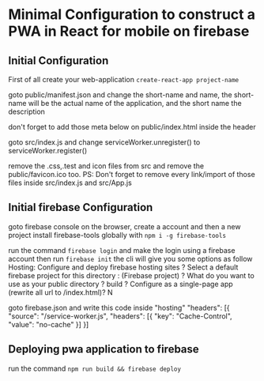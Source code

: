 # Minimal Configuration to construct a PWA in React for mobile on firebase

## Initial Configuration

First of all create your web-application `create-react-app project-name`

goto public/manifest.json and change the short-name and name, the short-name will be the actual name of the application, and the short name the description

don't forget to add those meta below on public/index.html inside the header

  <meta name="author" content="author-name">
  <meta name="keywords" content="keywords">
  <meta name="description" content="description">

goto src/index.js and change serviceWorker.unregister() to serviceWorker.register()

remove the .css,.test and icon files from src and remove the public/favicon.ico too.
PS: Don't forget to remove every link/import of those files inside src/index.js and src/App.js

## Initial firebase Configuration

goto firebase console on the browser, create a account and then a new project
install firebase-tools globally with `npm i -g firebase-tools`

run the command `firebase login` and make the login using a firebase account then run `firebase init`
the cli will give you some options as follow
Hosting: Configure and deploy firebase hosting sites
? Select a default firebase project for this directory : (Firebase project)
? What do you want to use as your public directory ? build
? Configure as a single-page app (rewrite all url to /index.html)? N

goto firebase.json and write this code inside "hosting"
"headers": [{
"source": "/service-worker.js",
"headers": [{
"key": "Cache-Control",
"value": "no-cache"
}]
}]

## Deploying pwa application to firebase

run the command `npm run build && firebase deploy`
